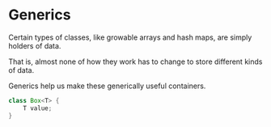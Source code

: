 # Generics

Certain types of classes, like growable arrays
and hash maps, are simply holders of data.

That is, almost none of how they work has to change to
store different kinds of data.

Generics help us make these generically useful containers.

```java
class Box<T> {
    T value;
}
```